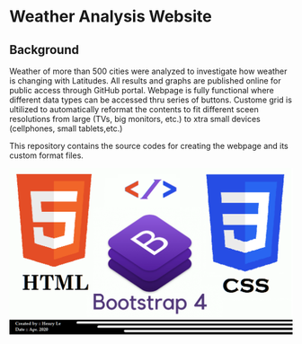 # Weather Analysis Website
## Background
Weather of more than 500 cities were analyzed to investigate how weather is changing with Latitudes. All results and graphs are published online for public access through GitHub portal. Webpage is fully functional where different data types can be accessed thru series of buttons. Custome grid is ultilized to automatically reformat the contents to fit different sceen resolutions from large (TVs, big monitors, etc.) to xtra small devices (cellphones, small tablets,etc.)  
  
This repository contains the source codes for creating the webpage and its custom format files.


![HTML/CSS/BootStrap](WebVisualizations/Images/ReadmePic.png)
